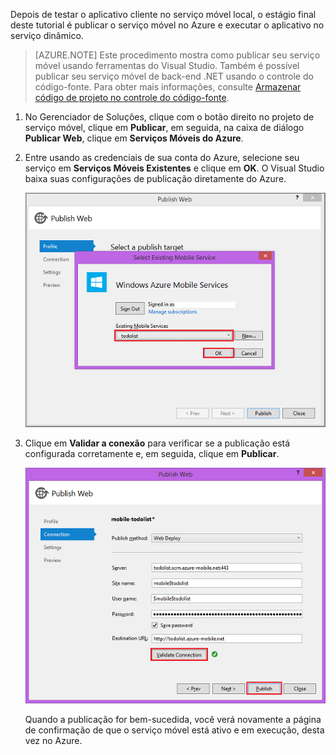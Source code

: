 ﻿

Depois de testar o aplicativo cliente no serviço móvel local, o estágio final deste tutorial é publicar o serviço móvel no Azure e executar o aplicativo no serviço dinâmico.

>[AZURE.NOTE] Este procedimento mostra como publicar seu serviço móvel usando ferramentas do Visual Studio. Também é possível publicar seu serviço móvel de back-end .NET usando o controle do código-fonte. Para obter mais informações, consulte [Armazenar código de projeto no controle do código-fonte](../articles/mobile-services-dotnet-backend-store-code-source-control.md).

1. No Gerenciador de Soluções, clique com o botão direito no projeto de serviço móvel, clique em **Publicar**, em seguida, na caixa de diálogo **Publicar Web**, clique em **Serviços Móveis do Azure**.

2. Entre usando as credenciais de sua conta do Azure, selecione seu serviço em **Serviços Móveis Existentes** e clique em **OK**. O Visual Studio baixa suas configurações de publicação diretamente do Azure.

	![](./media/mobile-services-dotnet-backend-publish-service/mobile-quickstart-publish-select-service.png)

3. Clique em **Validar a conexão** para verificar se a publicação está configurada corretamente e, em seguida, clique em **Publicar**.

	![](./media/mobile-services-dotnet-backend-publish-service/mobile-quickstart-publish-2.png)

	Quando a publicação for bem-sucedida, você verá novamente a página de confirmação de que o serviço móvel está ativo e em execução, desta vez no Azure.

<!--HONumber=49-->